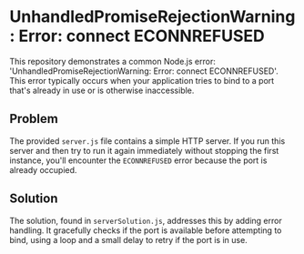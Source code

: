 # UnhandledPromiseRejectionWarning: Error: connect ECONNREFUSED

This repository demonstrates a common Node.js error: 'UnhandledPromiseRejectionWarning: Error: connect ECONNREFUSED'. This error typically occurs when your application tries to bind to a port that's already in use or is otherwise inaccessible.

## Problem

The provided `server.js` file contains a simple HTTP server.  If you run this server and then try to run it again immediately without stopping the first instance, you'll encounter the `ECONNREFUSED` error because the port is already occupied.

## Solution

The solution, found in `serverSolution.js`, addresses this by adding error handling. It gracefully checks if the port is available before attempting to bind, using a loop and a small delay to retry if the port is in use.